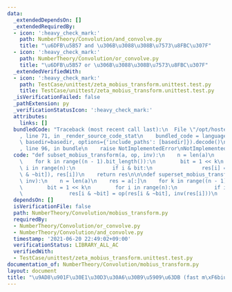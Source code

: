 ```yaml
---
data:
  _extendedDependsOn: []
  _extendedRequiredBy:
  - icon: ':heavy_check_mark:'
    path: NumberTheory/Convolution/and_convolve.py
    title: "\u6DFB\u5B57 and \u306B\u3088\u308B\u7573\u8FBC\u307F"
  - icon: ':heavy_check_mark:'
    path: NumberTheory/Convolution/or_convolve.py
    title: "\u6DFB\u5B57 or \u306B\u3088\u308B\u7573\u8FBC\u307F"
  _extendedVerifiedWith:
  - icon: ':heavy_check_mark:'
    path: TestCase/unittest/zeta_mobius_transform.unittest.test.py
    title: TestCase/unittest/zeta_mobius_transform.unittest.test.py
  _isVerificationFailed: false
  _pathExtension: py
  _verificationStatusIcon: ':heavy_check_mark:'
  attributes:
    links: []
  bundledCode: "Traceback (most recent call last):\n  File \"/opt/hostedtoolcache/Python/3.9.5/x64/lib/python3.9/site-packages/onlinejudge_verify/documentation/build.py\"\
    , line 71, in _render_source_code_stat\n    bundled_code = language.bundle(stat.path,\
    \ basedir=basedir, options={'include_paths': [basedir]}).decode()\n  File \"/opt/hostedtoolcache/Python/3.9.5/x64/lib/python3.9/site-packages/onlinejudge_verify/languages/python.py\"\
    , line 96, in bundle\n    raise NotImplementedError\nNotImplementedError\n"
  code: "def subset_mobius_transform(a, op, inv):\n    n = len(a)\n    res = a[:]\n\
    \    for k in range((n - 1).bit_length()):\n        bit = 1 << k\n        for\
    \ i in range(n):\n            if i & bit:\n                res[i] = op(inv(res[i\
    \ & ~bit]), res[i])\n    return res\n\n\ndef superset_mobius_transform(a, op,\
    \ inv):\n    n = len(a)\n    res = a[:]\n    for k in range((n - 1).bit_length()):\n\
    \        bit = 1 << k\n        for i in range(n):\n            if i & bit:\n \
    \               res[i & ~bit] = op(res[i & ~bit], inv(res[i]))\n    return res\n"
  dependsOn: []
  isVerificationFile: false
  path: NumberTheory/Convolution/mobius_transform.py
  requiredBy:
  - NumberTheory/Convolution/or_convolve.py
  - NumberTheory/Convolution/and_convolve.py
  timestamp: '2021-06-20 22:49:02+09:00'
  verificationStatus: LIBRARY_ALL_AC
  verifiedWith:
  - TestCase/unittest/zeta_mobius_transform.unittest.test.py
documentation_of: NumberTheory/Convolution/mobius_transform.py
layout: document
title: "\u9AD8\u901F\u30E1\u30D3\u30A6\u30B9\u5909\u63DB (fast m\xF6bius transform)"
---
```

